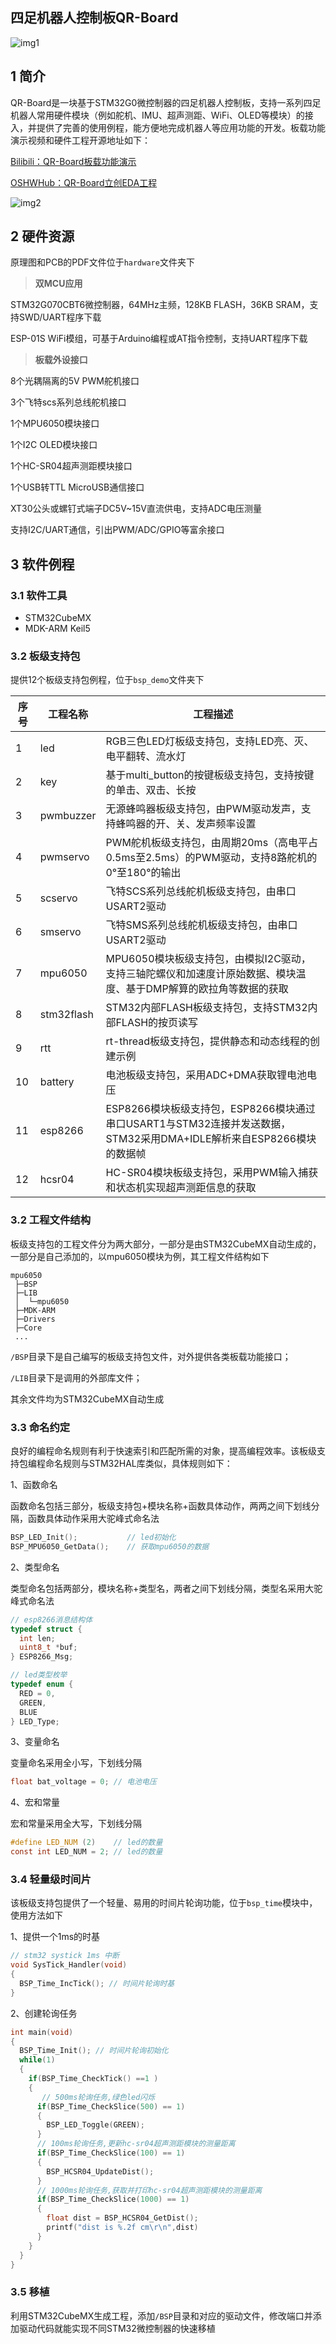 ## 四足机器人控制板QR-Board

![img1](../../oshwhub/QR-Board/img1.png)

## 1 简介

QR-Board是一块基于STM32G0微控制器的四足机器人控制板，支持一系列四足机器人常用硬件模块（例如舵机、IMU、超声测距、WiFi、OLED等模块）的接入，并提供了完善的使用例程，能方便地完成机器人等应用功能的开发。板载功能演示视频和硬件工程开源地址如下：

[Bilibili：QR-Board板载功能演示](https://www.bilibili.com/video/BV1KF411n76f?spm_id_from=333.999.0.0)

[OSHWHub：QR-Board立创EDA工程](https://oshwhub.com/yoohgc/QR-Board)

![img2](../../oshwhub/QR-Board/img2.jpg)



## 2 硬件资源

原理图和PCB的PDF文件位于`hardware`文件夹下

> **双MCU应用**

STM32G070CBT6微控制器，64MHz主频，128KB FLASH，36KB SRAM，支持SWD/UART程序下载

ESP-01S WiFi模组，可基于Arduino编程或AT指令控制，支持UART程序下载

> **板载外设接口**

8个光耦隔离的5V PWM舵机接口

3个飞特scs系列总线舵机接口

1个MPU6050模块接口

1个I2C OLED模块接口

1个HC-SR04超声测距模块接口

1个USB转TTL MicroUSB通信接口

XT30公头或螺钉式端子DC5V~15V直流供电，支持ADC电压测量

支持I2C/UART通信，引出PWM/ADC/GPIO等富余接口

## 3 软件例程

### 3.1 软件工具

- STM32CubeMX
- MDK-ARM Keil5

### 3.2 板级支持包

提供12个板级支持包例程，位于`bsp_demo`文件夹下

| 序号 | 工程名称   | 工程描述                                                     |
| ---- | ---------- | ------------------------------------------------------------ |
| 1    | led        | RGB三色LED灯板级支持包，支持LED亮、灭、电平翻转、流水灯      |
| 2    | key        | 基于multi_button的按键板级支持包，支持按键的单击、双击、长按 |
| 3    | pwmbuzzer  | 无源蜂鸣器板级支持包，由PWM驱动发声，支持蜂鸣器的开、关、发声频率设置 |
| 4    | pwmservo   | PWM舵机板级支持包，由周期20ms（高电平占0.5ms至2.5ms）的PWM驱动，支持8路舵机的0°至180°的输出 |
| 5    | scservo    | 飞特SCS系列总线舵机板级支持包，由串口USART2驱动              |
| 6    | smservo    | 飞特SMS系列总线舵机板级支持包，由串口USART2驱动              |
| 7    | mpu6050    | MPU6050模块板级支持包，由模拟I2C驱动，支持三轴陀螺仪和加速度计原始数据、模块温度、基于DMP解算的欧拉角等数据的获取 |
| 8    | stm32flash | STM32内部FLASH板级支持包，支持STM32内部FLASH的按页读写       |
| 9    | rtt        | rt-thread板级支持包，提供静态和动态线程的创建示例            |
| 10   | battery    | 电池板级支持包，采用ADC+DMA获取锂电池电压                    |
| 11   | esp8266    | ESP8266模块板级支持包，ESP8266模块通过串口USART1与STM32连接并发送数据，STM32采用DMA+IDLE解析来自ESP8266模块的数据帧 |
| 12   | hcsr04     | HC-SR04模块板级支持包，采用PWM输入捕获和状态机实现超声测距信息的获取 |

### 3.2 工程文件结构

板级支持包的工程文件分为两大部分，一部分是由STM32CubeMX自动生成的，一部分是自己添加的，以mpu6050模块为例，其工程文件结构如下

```shell
mpu6050
 ├─BSP
 ├─LIB
 │  └─mpu6050
 ├─MDK-ARM 
 ├─Drivers 
 ├─Core
 ... 
```

`/BSP`目录下是自己编写的板级支持包文件，对外提供各类板载功能接口；

`/LIB`目录下是调用的外部库文件；

其余文件均为STM32CubeMX自动生成

### 3.3 命名约定

良好的编程命名规则有利于快速索引和匹配所需的对象，提高编程效率。该板级支持包编程命名规则与STM32HAL库类似，具体规则如下：

1、函数命名

函数命名包括三部分，板级支持包+模块名称+函数具体动作，两两之间下划线分隔，函数具体动作采用大驼峰式命名法

```c
BSP_LED_Init();           // led初始化
BSP_MPU6050_GetData();    // 获取mpu6050的数据
```

2、类型命名

类型命名包括两部分，模块名称+类型名，两者之间下划线分隔，类型名采用大驼峰式命名法

```c
// esp8266消息结构体
typedef struct { 
  int len;
  uint8_t *buf;
} ESP8266_Msg;

// led类型枚举
typedef enum { 
  RED = 0,
  GREEN,
  BLUE
} LED_Type;
```

3、变量命名

变量命名采用全小写，下划线分隔

```c
float bat_voltage = 0; // 电池电压
```

4、宏和常量

宏和常量采用全大写，下划线分隔

```c
#define LED_NUM (2)    // led的数量
const int LED_NUM = 2; // led的数量
```

### 3.4 轻量级时间片

该板级支持包提供了一个轻量、易用的时间片轮询功能，位于`bsp_time`模块中，使用方法如下

1、提供一个1ms的时基

```c
// stm32 systick 1ms 中断
void SysTick_Handler(void)
{
  BSP_Time_IncTick(); // 时间片轮询时基
}
```

2、创建轮询任务

```c
int main(void)
{
  BSP_Time_Init(); // 时间片轮询初始化
  while(1)
  {
    if(BSP_Time_CheckTick() ==1 )
    {
       // 500ms轮询任务,绿色led闪烁
      if(BSP_Time_CheckSlice(500) == 1)
      {
        BSP_LED_Toggle(GREEN);
      }
      // 100ms轮询任务,更新hc-sr04超声测距模块的测量距离
      if(BSP_Time_CheckSlice(100) == 1)
      {
        BSP_HCSR04_UpdateDist();
      }
      // 1000ms轮询任务,获取并打印hc-sr04超声测距模块的测量距离
      if(BSP_Time_CheckSlice(1000) == 1)
      {
        float dist = BSP_HCSR04_GetDist();
        printf("dist is %.2f cm\r\n",dist)
      }
    }
  }
}
```

### 3.5 移植

利用STM32CubeMX生成工程，添加`/BSP`目录和对应的驱动文件，修改端口并添加驱动代码就能实现不同STM32微控制器的快速移植

